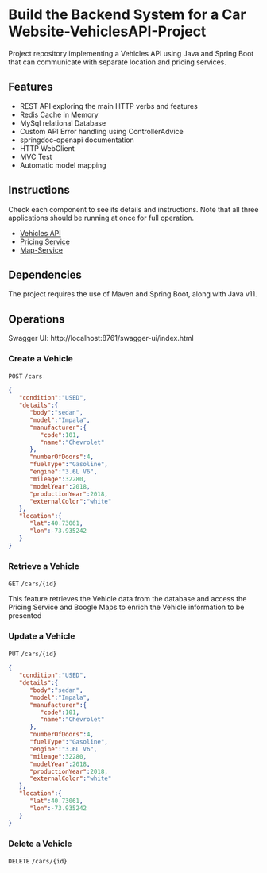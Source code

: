 # Build the Backend System for a Car Website-VehiclesAPI-Project

Project repository implementing a Vehicles API using Java and Spring Boot that can communicate with separate location and pricing services.

## Features
- REST API exploring the main HTTP verbs and features
- Redis Cache in Memory
- MySql relational Database
- Custom API Error handling using ControllerAdvice
- springdoc-openapi documentation
- HTTP WebClient
- MVC Test
- Automatic model mapping
## Instructions

Check each component to see its details and instructions. Note that all three applications
should be running at once for full operation.

- [Vehicles API](vehicles-api/README.md)
- [Pricing Service](pricing-service/README.md)
- [Map-Service](map-service/README.md)

## Dependencies

The project requires the use of Maven and Spring Boot, along with Java v11.

## Operations

Swagger UI: http://localhost:8761/swagger-ui/index.html

### Create a Vehicle

`POST` `/cars`
```json
{
   "condition":"USED",
   "details":{
      "body":"sedan",
      "model":"Impala",
      "manufacturer":{
         "code":101,
         "name":"Chevrolet"
      },
      "numberOfDoors":4,
      "fuelType":"Gasoline",
      "engine":"3.6L V6",
      "mileage":32280,
      "modelYear":2018,
      "productionYear":2018,
      "externalColor":"white"
   },
   "location":{
      "lat":40.73061,
      "lon":-73.935242
   }
}
```

### Retrieve a Vehicle

`GET` `/cars/{id}`

This feature retrieves the Vehicle data from the database
and access the Pricing Service and Boogle Maps to enrich 
the Vehicle information to be presented

### Update a Vehicle

`PUT` `/cars/{id}`

```json
{
   "condition":"USED",
   "details":{
      "body":"sedan",
      "model":"Impala",
      "manufacturer":{
         "code":101,
         "name":"Chevrolet"
      },
      "numberOfDoors":4,
      "fuelType":"Gasoline",
      "engine":"3.6L V6",
      "mileage":32280,
      "modelYear":2018,
      "productionYear":2018,
      "externalColor":"white"
   },
   "location":{
      "lat":40.73061,
      "lon":-73.935242
   }
}
```

### Delete a Vehicle

`DELETE` `/cars/{id}`

